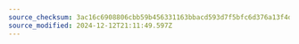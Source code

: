 ```yaml
---
source_checksum: 3ac16c6908806cbb59b456331163bbacd593d7f5bfc6d376a13f4d09c34174e0
source_modified: 2024-12-12T21:11:49.597Z
---
```


